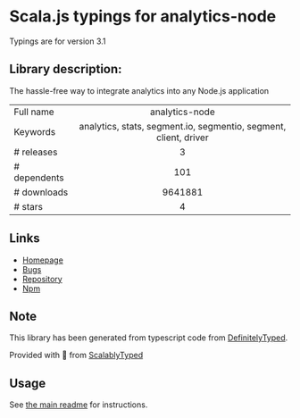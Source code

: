 
# Scala.js typings for analytics-node

Typings are for version 3.1

## Library description:
The hassle-free way to integrate analytics into any Node.js application

|                    |                 |
| ------------------ | :-------------: |
| Full name          | analytics-node |
| Keywords           | analytics, stats, segment.io, segmentio, segment, client, driver |
| # releases         | 3 |
| # dependents       | 101 |
| # downloads        | 9641881 |
| # stars            | 4 |

## Links
- [Homepage](https://github.com/segmentio/analytics-node#readme)
- [Bugs](https://github.com/segmentio/analytics-node/issues)
- [Repository](https://github.com/segmentio/analytics-node)
- [Npm](https://www.npmjs.com/package/analytics-node)
    


## Note
This library has been generated from typescript code from [DefinitelyTyped](https://definitelytyped.org).

Provided with :purple_heart: from [ScalablyTyped](https://github.com/oyvindberg/ScalablyTyped)

## Usage
See [the main readme](../../readme.md) for instructions.


